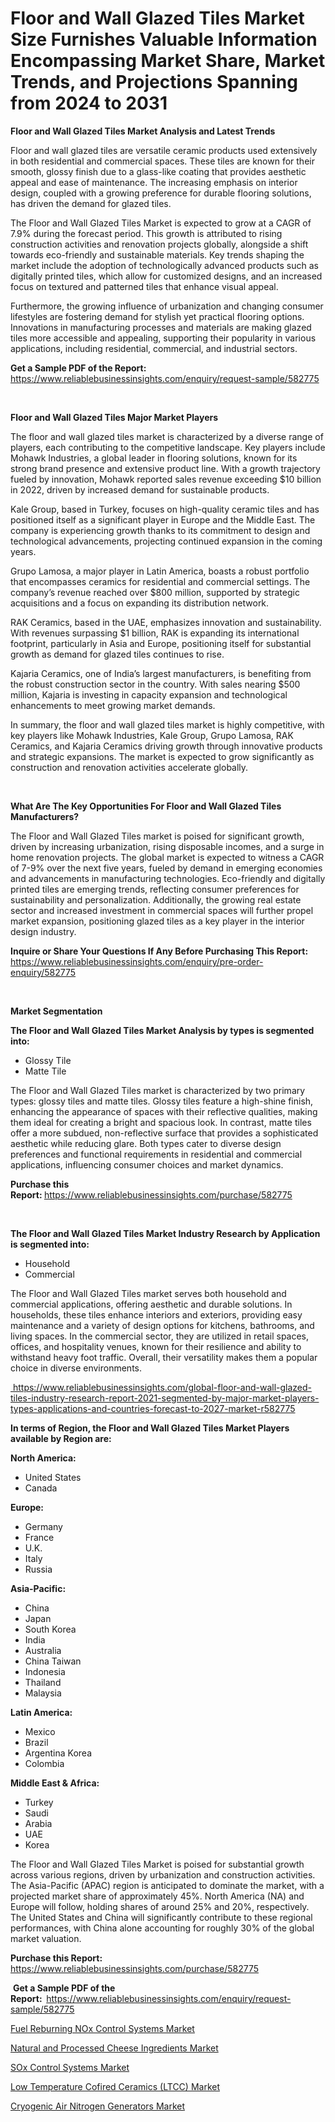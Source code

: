 <p><h1>Floor and Wall Glazed Tiles Market Size Furnishes Valuable Information Encompassing Market Share, Market Trends, and Projections Spanning from 2024 to 2031</h1></p><p><strong>Floor and Wall Glazed Tiles Market Analysis and Latest Trends</strong></p>
<p><p>Floor and wall glazed tiles are versatile ceramic products used extensively in both residential and commercial spaces. These tiles are known for their smooth, glossy finish due to a glass-like coating that provides aesthetic appeal and ease of maintenance. The increasing emphasis on interior design, coupled with a growing preference for durable flooring solutions, has driven the demand for glazed tiles.</p><p>The Floor and Wall Glazed Tiles Market is expected to grow at a CAGR of 7.9% during the forecast period. This growth is attributed to rising construction activities and renovation projects globally, alongside a shift towards eco-friendly and sustainable materials. Key trends shaping the market include the adoption of technologically advanced products such as digitally printed tiles, which allow for customized designs, and an increased focus on textured and patterned tiles that enhance visual appeal.</p><p>Furthermore, the growing influence of urbanization and changing consumer lifestyles are fostering demand for stylish yet practical flooring options. Innovations in manufacturing processes and materials are making glazed tiles more accessible and appealing, supporting their popularity in various applications, including residential, commercial, and industrial sectors.</p></p>
<p><strong>Get a Sample PDF of the Report:&nbsp;</strong> <a href="https://www.reliablebusinessinsights.com/enquiry/request-sample/582775?utm_campaign=97&utm_medium=2&utm_source=Github&utm_content=ia&utm_term=09122024&utm_id=floor-and-wall-glazed-tiles">https://www.reliablebusinessinsights.com/enquiry/request-sample/582775</a></p>
<p>&nbsp;</p>
<p><strong>Floor and Wall Glazed Tiles Major Market Players</strong></p>
<p><p>The floor and wall glazed tiles market is characterized by a diverse range of players, each contributing to the competitive landscape. Key players include Mohawk Industries, a global leader in flooring solutions, known for its strong brand presence and extensive product line. With a growth trajectory fueled by innovation, Mohawk reported sales revenue exceeding $10 billion in 2022, driven by increased demand for sustainable products.</p><p>Kale Group, based in Turkey, focuses on high-quality ceramic tiles and has positioned itself as a significant player in Europe and the Middle East. The company is experiencing growth thanks to its commitment to design and technological advancements, projecting continued expansion in the coming years.</p><p>Grupo Lamosa, a major player in Latin America, boasts a robust portfolio that encompasses ceramics for residential and commercial settings. The company’s revenue reached over $800 million, supported by strategic acquisitions and a focus on expanding its distribution network.</p><p>RAK Ceramics, based in the UAE, emphasizes innovation and sustainability. With revenues surpassing $1 billion, RAK is expanding its international footprint, particularly in Asia and Europe, positioning itself for substantial growth as demand for glazed tiles continues to rise.</p><p>Kajaria Ceramics, one of India’s largest manufacturers, is benefiting from the robust construction sector in the country. With sales nearing $500 million, Kajaria is investing in capacity expansion and technological enhancements to meet growing market demands.</p><p>In summary, the floor and wall glazed tiles market is highly competitive, with key players like Mohawk Industries, Kale Group, Grupo Lamosa, RAK Ceramics, and Kajaria Ceramics driving growth through innovative products and strategic expansions. The market is expected to grow significantly as construction and renovation activities accelerate globally.</p></p>
<p>&nbsp;</p>
<p><strong>What Are The Key Opportunities For Floor and Wall Glazed Tiles Manufacturers?</strong></p>
<p><p>The Floor and Wall Glazed Tiles market is poised for significant growth, driven by increasing urbanization, rising disposable incomes, and a surge in home renovation projects. The global market is expected to witness a CAGR of 7-9% over the next five years, fueled by demand in emerging economies and advancements in manufacturing technologies. Eco-friendly and digitally printed tiles are emerging trends, reflecting consumer preferences for sustainability and personalization. Additionally, the growing real estate sector and increased investment in commercial spaces will further propel market expansion, positioning glazed tiles as a key player in the interior design industry.</p></p>
<p><strong>Inquire or Share Your Questions If Any Before Purchasing This Report:</strong> <a href="https://www.reliablebusinessinsights.com/enquiry/pre-order-enquiry/582775?utm_campaign=97&utm_medium=2&utm_source=Github&utm_content=ia&utm_term=09122024&utm_id=floor-and-wall-glazed-tiles">https://www.reliablebusinessinsights.com/enquiry/pre-order-enquiry/582775</a></p>
<p>&nbsp;</p>
<p><strong>Market Segmentation</strong></p>
<p><strong>The Floor and Wall Glazed Tiles Market Analysis by types is segmented into:</strong></p>
<p><ul><li>Glossy Tile</li><li>Matte Tile</li></ul></p>
<p><p>The Floor and Wall Glazed Tiles market is characterized by two primary types: glossy tiles and matte tiles. Glossy tiles feature a high-shine finish, enhancing the appearance of spaces with their reflective qualities, making them ideal for creating a bright and spacious look. In contrast, matte tiles offer a more subdued, non-reflective surface that provides a sophisticated aesthetic while reducing glare. Both types cater to diverse design preferences and functional requirements in residential and commercial applications, influencing consumer choices and market dynamics.</p></p>
<p><strong>Purchase this Report:&nbsp;</strong><a href="https://www.reliablebusinessinsights.com/purchase/582775?utm_campaign=97&utm_medium=2&utm_source=Github&utm_content=ia&utm_term=09122024&utm_id=floor-and-wall-glazed-tiles">https://www.reliablebusinessinsights.com/purchase/582775</a></p>
<p>&nbsp;</p>
<p><strong>The Floor and Wall Glazed Tiles Market Industry Research by Application is segmented into:</strong></p>
<p><ul><li>Household</li><li>Commercial</li></ul></p>
<p><p>The Floor and Wall Glazed Tiles market serves both household and commercial applications, offering aesthetic and durable solutions. In households, these tiles enhance interiors and exteriors, providing easy maintenance and a variety of design options for kitchens, bathrooms, and living spaces. In the commercial sector, they are utilized in retail spaces, offices, and hospitality venues, known for their resilience and ability to withstand heavy foot traffic. Overall, their versatility makes them a popular choice in diverse environments.</p></p>
<p><a href="https://www.reliablebusinessinsights.com/global-floor-and-wall-glazed-tiles-industry-research-report-2021-segmented-by-major-market-players-types-applications-and-countries-forecast-to-2027-market-r582775?utm_campaign=97&utm_medium=2&utm_source=Github&utm_content=ia&utm_term=09122024&utm_id=floor-and-wall-glazed-tiles">&nbsp;https://www.reliablebusinessinsights.com/global-floor-and-wall-glazed-tiles-industry-research-report-2021-segmented-by-major-market-players-types-applications-and-countries-forecast-to-2027-market-r582775</a></p>
<p><strong>In terms of Region, the Floor and Wall Glazed Tiles Market Players available by Region are:</strong></p>
<p>
    <p> <strong> North America: </strong>
        <ul>
            <li>United States</li>
            <li>Canada</li>
        </ul>
        </p> 
    <p> <strong> Europe: </strong>
        <ul>
            <li>Germany</li>
            <li>France</li>
            <li>U.K.</li>
            <li>Italy</li>
            <li>Russia</li>
        </ul>
        </p> 
    <p> <strong> Asia-Pacific: </strong>
        <ul>
            <li>China</li>
            <li>Japan</li>
            <li>South Korea</li>
            <li>India</li>
            <li>Australia</li>
            <li>China Taiwan</li>
            <li>Indonesia</li>
            <li>Thailand</li>
            <li>Malaysia</li>
        </ul>
        </p> 
    <p> <strong> Latin America: </strong>
        <ul>
            <li>Mexico</li>
            <li>Brazil</li>
            <li>Argentina Korea</li>
            <li>Colombia</li>
        </ul>
        </p> 
    <p> <strong> Middle East & Africa: </strong>
        <ul>
            <li>Turkey</li>
            <li>Saudi</li>
            <li>Arabia</li>
            <li>UAE</li>
            <li>Korea</li>
        </ul>
    </p>
    </p>
<p><p>The Floor and Wall Glazed Tiles Market is poised for substantial growth across various regions, driven by urbanization and construction activities. The Asia-Pacific (APAC) region is anticipated to dominate the market, with a projected market share of approximately 45%. North America (NA) and Europe will follow, holding shares of around 25% and 20%, respectively. The United States and China will significantly contribute to these regional performances, with China alone accounting for roughly 30% of the global market valuation.</p></p>
<p><strong>Purchase this Report: </strong><a href="https://www.reliablebusinessinsights.com/purchase/582775?utm_campaign=97&utm_medium=2&utm_source=Github&utm_content=ia&utm_term=09122024&utm_id=floor-and-wall-glazed-tiles">https://www.reliablebusinessinsights.com/purchase/582775</a></p>
<p>&nbsp;<strong>Get a Sample PDF of the Report:&nbsp;&nbsp;</strong><a href="https://www.reliablebusinessinsights.com/enquiry/request-sample/582775?utm_campaign=97&utm_medium=2&utm_source=Github&utm_content=ia&utm_term=09122024&utm_id=floor-and-wall-glazed-tiles">https://www.reliablebusinessinsights.com/enquiry/request-sample/582775</a></p>
<p><strong></strong></p>
<p><p><a href="https://www.linkedin.com/pulse/fuel-reburning-nox-control-systems-market-growth-analysis-7i4uc?utm_campaign=97&utm_medium=2&utm_source=Github&utm_content=ia&utm_term=09122024&utm_id=floor-and-wall-glazed-tiles">Fuel Reburning NOx Control Systems Market</a></p><p><a href="https://www.linkedin.com/pulse/according-latest-trend-analysis-natural-processed-cheese-ingredients-zrxqf?utm_campaign=97&utm_medium=2&utm_source=Github&utm_content=ia&utm_term=09122024&utm_id=floor-and-wall-glazed-tiles">Natural and Processed Cheese Ingredients Market</a></p><p><a href="https://www.linkedin.com/pulse/sox-control-systems-market-study-examiningthe-industrys-growth-w6gyc?utm_campaign=97&utm_medium=2&utm_source=Github&utm_content=ia&utm_term=09122024&utm_id=floor-and-wall-glazed-tiles">SOx Control Systems Market</a></p><p><a href="https://github.com/stephaniwo144/Market-Research-Report-List-1/blob/main/low-temperature-cofired-ceramics-ltcc-market.md?utm_campaign=97&utm_medium=2&utm_source=Github&utm_content=ia&utm_term=09122024&utm_id=floor-and-wall-glazed-tiles">Low Temperature Cofired Ceramics (LTCC) Market</a></p><p><a href="https://www.linkedin.com/pulse/the-sympatico-insight-9odme?utm_campaign=97&utm_medium=2&utm_source=Github&utm_content=ia&utm_term=09122024&utm_id=floor-and-wall-glazed-tiles">Cryogenic Air Nitrogen Generators Market</a></p></p>